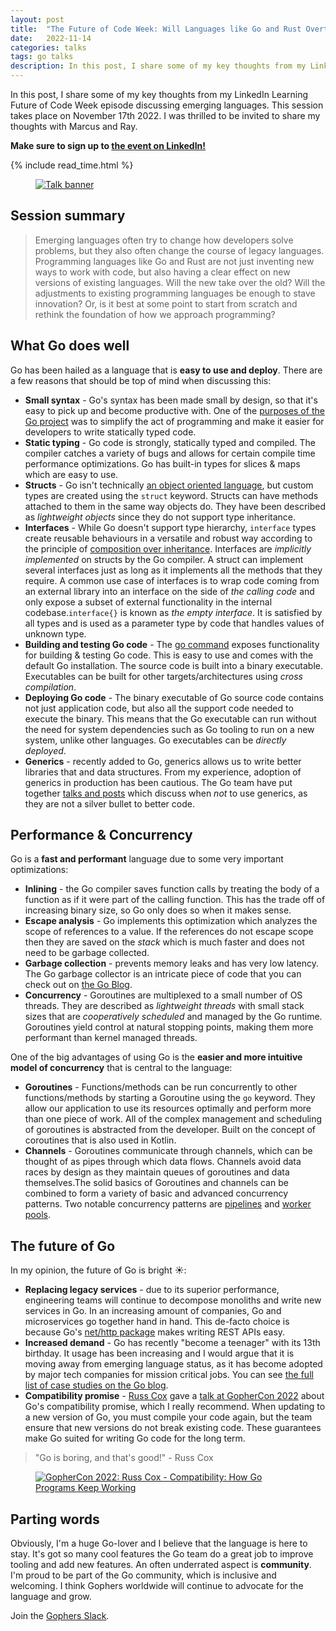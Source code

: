 ```yaml
---
layout: post
title:  "The Future of Code Week: Will Languages like Go and Rust Overtake their Legacy?"
date:   2022-11-14
categories: talks
tags: go talks
description: In this post, I share some of my key thoughts from my LinkedIn Learning Future of Code Week episode discussing emerging languages. This session takes place on November 17th 2022. I was thrilled to be invited to share my thoughts with Marcus and Ray. 
---
```

In this post, I share some of my key thoughts from my LinkedIn Learning Future of Code Week episode discussing emerging languages. This session takes place on November 17th 2022. I was thrilled to be invited to share my thoughts with Marcus and Ray. 

**Make sure to sign up to  <a href="https://bit.ly/foc-ep04" target="_blank">the event on LinkedIn!</a>**

{% include read_time.html %}

<div class="container">
    <div class="row">
      <figure class="centered">
        <a href="https://bit.ly/foc-ep04" target="_blank">
                <img class="centered" src="{{site.baseurl}}/assets/foc_thumbnail.png" alt="Talk banner">
            </a>
        </figure>
    </div>
</div>

## Session summary
<blockquote>
Emerging languages often try to change how developers solve problems, but they also often change the course of legacy languages. Programming languages like Go and Rust are not just inventing new ways to work with code, but also having a clear effect on new versions of existing languages. Will the new take over the old? Will the adjustments to existing programming languages be enough to stave innovation? Or, is it best at some point to start from scratch and rethink the foundation of how we approach programming?
</blockquote>

## What Go does well
Go has been hailed as a language that is **easy to use and deploy**. There are a few reasons that should be top of mind when discussing this: 
- **Small syntax** - Go's syntax has been made small by design, so that it's easy to pick up and become productive with. One of the <a href="https://golang.org/doc/faq#creating_a_new_language" target="_blank">purposes of the Go project</a> was to simplify the act of programming and make it easier for developers to write statically typed code.
- **Static typing** - Go code is strongly, statically typed and compiled. The compiler catches a variety of bugs and allows for certain compile time performance optimizations. Go has built-in types for slices & maps which are easy to use.
- **Structs** - Go isn't technically <a href="https://golang.org/doc/faq#Is_Go_an_object-oriented_language" target="_blank">an object oriented language</a>, but custom types are created using the `struct` keyword. Structs can have methods attached to them in the same way objects do. They have been described as *lightweight objects* since they do not support type inheritance.
- **Interfaces** - While Go doesn't support type hierarchy, `interface` types create reusable behaviours in a versatile and robust way according to the principle of <a href="https://en.wikipedia.org/wiki/Composition_over_inheritance" target="_blank">composition over inheritance</a>. Interfaces are *implicitly implemented* on structs by the Go compiler. A struct can implement several interfaces just as long as it implements all the methods that they require. A common use case of interfaces is to wrap code coming from an external library into an interface on the side of *the calling code* and only expose a subset of external functionality in the internal codebase.`interface{}` is known as *the empty interface*. It is satisfied by all types and is used as a parameter type by code that handles values of unknown type.
- **Building and testing Go code** - The <a href="https://golang.org/cmd/go/" target="_blank">go command</a> exposes functionality for building & testing Go code. This is easy to use and comes with the default Go installation. The source code is built into a binary executable. Executables can be built for other targets/architectures using *cross compilation*.
- **Deploying Go code** - The binary executable of Go source code contains not just application code, but also all the support code needed to execute the binary. This means that the Go executable can run without the need for system dependencies such as Go tooling to run on a new system, unlike other languages. Go executables can be *directly deployed*.
- **Generics** - recently added to Go, generics allows us to write better libraries that and data structures. From my experience, adoption of generics in production has been cautious. The Go team have put together <a href="https://go.dev/blog/when-generics" target="_blank">talks and posts</a> which discuss when *not* to use generics, as they are not a silver bullet to better code. 

## Performance & Concurrency 
Go is a **fast and performant** language due to some very important optimizations:
- **Inlining** - the Go compiler saves function calls by treating the body of a function as if it were part of the calling function. This has the trade off of increasing binary size, so Go only does so when it makes sense.
- **Escape analysis** - Go implements this optimization which analyzes the scope of references to a value. If the references do not escape scope then they are saved on the *stack* which is much faster and does not need to be garbage collected.
- **Garbage collection** - prevents memory leaks and has very low latency. The Go garbage collector is an intricate piece of code that you can check out on <a href="https://tip.golang.org/doc/gc-guide" target="_blank">the Go Blog</a>.
- **Concurrency** - Goroutines are multiplexed to a small number of OS threads. They are described as *lightweight threads* with small stack sizes that are *cooperatively scheduled* and managed by the Go runtime. Goroutines yield control at natural stopping points, making them more performant than kernel managed threads.

One of the big advantages of using Go is the **easier and more intuitive model of concurrency** that is central to the language:
- **Goroutines** - Functions/methods can be run concurrently to other functions/methods by starting a Goroutine using the `go` keyword. They allow our application to use its resources optimally and perform more than one piece of work. All of the complex management and scheduling of goroutines is abstracted from the developer. Built on the concept of coroutines that is also used in Kotlin.
- **Channels** - Goroutines communicate through channels, which can be thought of as pipes through which data flows. Channels avoid data races by design as they maintain queues of goroutines and data themselves.The solid basics of Goroutines and channels can be combined to form a variety of basic and advanced concurrency patterns. Two notable concurrency patterns are <a href="https://blog.golang.org/pipelines" target="_blank">pipelines</a> and <a href="https://golangbot.com/buffered-channels-worker-pools/" target="_blank">worker pools</a>.

## The future of Go
In my opinion, the future of Go is bright ☀️: 
- **Replacing legacy services** - due to its superior performance, engineering teams will continue to decompose monoliths and write new services in Go. In an increasing amount of companies, Go and microservices go together hand in hand. This de-facto choice is because Go's
<a href="https://pkg.go.dev/net/http" target="_blank">net/http package</a> makes writing REST APIs easy.
- **Increased demand** - Go has recently "become a teenager" with its 13th birthday. It usage has been increasing and I would argue that it is moving away from emerging language status, as it has become adopted by major tech companies for mission critical jobs. You can see <a href="https://go.dev/solutions/#case-studies" target="_blank">the full list of case studies on the Go blog</a>.
- **Compatibility promise** - <a href="https://twitter.com/_rsc" target="_blank">Russ Cox</a> gave a <a href="https://youtu.be/v24wrd3RwGo" target="_blank">talk at GopherCon 2022</a> about Go's compatibility promise, which I really recommend. When updating to a new version of Go, you must compile your code again, but the team ensure that new versions do not break existing code. These guarantees make Go suited for writing Go code for the long term.

<blockquote>
"Go is boring, and that's good!" - Russ Cox
</blockquote>

<div class="container">
    <div class="row">
        <figure class="centered">
            <a href="https://youtu.be/v24wrd3RwGo" target="_blank">
                <img class="centered" src="{{site.baseurl}}/assets/boring_go.png" alt="GopherCon 2022: Russ Cox - Compatibility: How Go Programs Keep Working">
            </a>
        </figure>
    </div>
</div>

## Parting words
Obviously, I'm a huge Go-lover and I believe that the language is here to stay. It's got so many cool features the Go team do a great job to improve tooling and add new features. An often underrated aspect is **community**. I'm proud to be part of the Go community, which is inclusive and welcoming. I think Gophers worldwide will continue to advocate for the language and grow.

Join the <a href="https://gophers.slack.com/" target="_blank">Gophers Slack</a>.